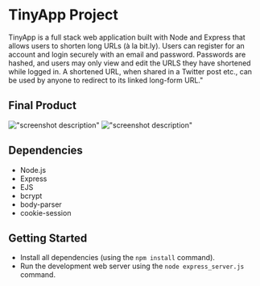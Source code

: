 
# TinyApp Project

TinyApp is a full stack web application built with Node and Express that allows users to shorten long URLs (à la bit.ly).  Users can register for an account and login securely with an email and password. Passwords are hashed, and users may only view and edit the URLS they have shortened while logged in. A shortened URL, when shared in a Twitter post etc., can be used by anyone to redirect to its linked long-form URL."

## Final Product

!["screenshot description"](#)
!["screenshot description"](#)

## Dependencies

- Node.js
- Express
- EJS
- bcrypt
- body-parser
- cookie-session

## Getting Started

- Install all dependencies (using the `npm install` command).
- Run the development web server using the `node express_server.js` command.